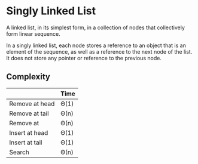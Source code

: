 # Singly Linked List

A linked list, in its simplest form, in a collection of nodes that collectively form linear sequence.

In a singly linked list, each node stores a reference to an object that is an element of the sequence, as well as a reference to the next node of the list. It does not store any pointer or reference to the previous node.

## Complexity

|                            | Time |
| ---                        | ---  |
| Remove at head             | Θ(1) |
| Remove at tail             | Θ(n) |
| Remove at                  | Θ(n) |
| Insert at head             | Θ(1) |
| Insert at tail             | Θ(1) |
| Search                     | Θ(n) |

